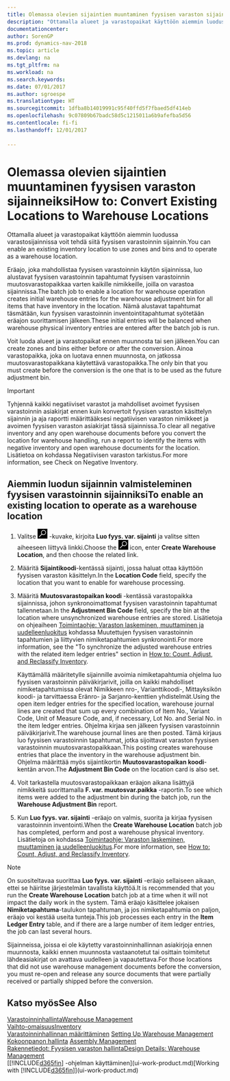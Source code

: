 ```yaml
---
title: Olemassa olevien sijaintien muuntaminen fyysisen varaston sijainneiksi
description: "Ottamalla alueet ja varastopaikat käyttöön aiemmin luodussa varastosijainnissa voit tehdä siitä fyysisen varastoinnin sijainnin."
documentationcenter: 
author: SorenGP
ms.prod: dynamics-nav-2018
ms.topic: article
ms.devlang: na
ms.tgt_pltfrm: na
ms.workload: na
ms.search.keywords: 
ms.date: 07/01/2017
ms.author: sgroespe
ms.translationtype: HT
ms.sourcegitcommit: 1dfba8b14019991c95f40ffd5f7fbaed5df414eb
ms.openlocfilehash: 9c07809b67badc58d5c1215011a6b9afefba5d56
ms.contentlocale: fi-fi
ms.lasthandoff: 12/01/2017

---
```

# <a name="how-to-convert-existing-locations-to-warehouse-locations"></a><span data-ttu-id="7d0cf-103">Olemassa olevien sijaintien muuntaminen fyysisen varaston sijainneiksi</span><span class="sxs-lookup"><span data-stu-id="7d0cf-103">How to: Convert Existing Locations to Warehouse Locations</span></span>
<span data-ttu-id="7d0cf-104">Ottamalla alueet ja varastopaikat käyttöön aiemmin luodussa varastosijainnissa voit tehdä siitä fyysisen varastoinnin sijainnin.</span><span class="sxs-lookup"><span data-stu-id="7d0cf-104">You can enable an existing inventory location to use zones and bins and to operate as a warehouse location.</span></span>  

<span data-ttu-id="7d0cf-105">Eräajo, joka mahdollistaa fyysisen varastoinnin käytön sijainnissa, luo alustavat fyysisen varastoinnin tapahtumat fyysisen varastoinnin muutosvarastopaikkaa varten kaikille nimikkeille, joilla on varastoa sijainnissa.</span><span class="sxs-lookup"><span data-stu-id="7d0cf-105">The batch job to enable a location for warehouse operation creates initial warehouse entries for the warehouse adjustment bin for all items that have inventory in the location.</span></span> <span data-ttu-id="7d0cf-106">Nämä alustavat tapahtumat täsmätään, kun fyysisen varastoinnin inventointitapahtumat syötetään eräajon suorittamisen jälkeen.</span><span class="sxs-lookup"><span data-stu-id="7d0cf-106">These initial entries will be balanced when warehouse physical inventory entries are entered after the batch job is run.</span></span>  

<span data-ttu-id="7d0cf-107">Voit luoda alueet ja varastopaikat ennen muunnosta tai sen jälkeen.</span><span class="sxs-lookup"><span data-stu-id="7d0cf-107">You can create zones and bins either before or after the conversion.</span></span> <span data-ttu-id="7d0cf-108">Ainoa varastopaikka, joka on luotava ennen muunnosta, on jatkossa muutosvarastopaikkana käytettävä varastopaikka.</span><span class="sxs-lookup"><span data-stu-id="7d0cf-108">The only bin that you must create before the conversion is the one that is to be used as the future adjustment bin.</span></span>  

> [!IMPORTANT]  
>  <span data-ttu-id="7d0cf-109">Tyhjennä kaikki negatiiviset varastot ja mahdolliset avoimet fyysisen varastoinnin asiakirjat ennen kuin konvertoit fyysisen varaston käsittelyn sijainnin ja aja raportti määrittääksesi negatiivisen varaston nimikkeet ja avoimen fyysisen varaston asiakirjat tässä sijainnissa.</span><span class="sxs-lookup"><span data-stu-id="7d0cf-109">To clear all negative inventory and any open warehouse documents before you convert the location for warehouse handling, run a report to identify the items with negative inventory and open warehouse documents for the location.</span></span> <span data-ttu-id="7d0cf-110">Lisätietoa on kohdassa Negatiivisen varaston tarkistus.</span><span class="sxs-lookup"><span data-stu-id="7d0cf-110">For more information, see Check on Negative Inventory.</span></span>  

## <a name="to-enable-an-existing-location-to-operate-as-a-warehouse-location"></a><span data-ttu-id="7d0cf-111">Aiemmin luodun sijainnin valmisteleminen fyysisen varastoinnin sijainniksi</span><span class="sxs-lookup"><span data-stu-id="7d0cf-111">To enable an existing location to operate as a warehouse location</span></span>  
1.  <span data-ttu-id="7d0cf-112">Valitse ![Etsi sivu tai raportti](media/ui-search/search_small.png "Etsi sivu tai raportti -kuvake") -kuvake, kirjoita **Luo fyys. var. sijainti** ja valitse sitten aiheeseen liittyvä linkki.</span><span class="sxs-lookup"><span data-stu-id="7d0cf-112">Choose the ![Search for Page or Report](media/ui-search/search_small.png "Search for Page or Report icon") icon, enter **Create Warehouse Location**, and then choose the related link.</span></span>  
2.  <span data-ttu-id="7d0cf-113">Määritä **Sijaintikoodi**-kentässä sijainti, jossa haluat ottaa käyttöön fyysisen varaston käsittelyn.</span><span class="sxs-lookup"><span data-stu-id="7d0cf-113">In the **Location Code** field, specify the location that you want to enable for warehouse processing.</span></span>  
3.  <span data-ttu-id="7d0cf-114">Määritä **Muutosvarastopaikan koodi** -kentässä varastopaikka sijainnissa, johon synkronoimattomat fyysisen varastoinnin tapahtumat tallennetaan.</span><span class="sxs-lookup"><span data-stu-id="7d0cf-114">In the **Adjustment Bin Code** field, specify the bin at the location where unsynchronized warehouse entries are stored.</span></span> <span data-ttu-id="7d0cf-115">Lisätietoja on ohjeaiheen [Toimintaohje: Varaston laskeminen, muuttaminen ja uudelleenluokitus](inventory-how-count-adjust-reclassify.md) kohdassa Muutettujen fyysisen varastoinnin tapahtumien ja liittyvien nimiketapahtumien synkronointi.</span><span class="sxs-lookup"><span data-stu-id="7d0cf-115">For more information, see the "To synchronize the adjusted warehouse entries with the related item ledger entries" section in [How to: Count, Adjust, and Reclassify Inventory](inventory-how-count-adjust-reclassify.md).</span></span>  

    <span data-ttu-id="7d0cf-116">Käyttämällä määritetylle sijainnille avoimia nimiketapahtumia ohjelma luo fyysisen varastoinnin päiväkirjarivit, joilla on kaikki mahdolliset nimiketapahtumissa olevat Nimikkeen nro-, Varianttikoodi-, Mittayksikön koodi- ja tarvittaessa Eränro- ja Sarjanro-kenttien yhdistelmät.</span><span class="sxs-lookup"><span data-stu-id="7d0cf-116">Using the open item ledger entries for the specified location, warehouse journal lines are created that sum up every combination of Item No., Variant Code, Unit of Measure Code, and, if necessary, Lot No. and Serial No. in the item ledger entries.</span></span> <span data-ttu-id="7d0cf-117">Ohjelma kirjaa sen jälkeen fyysisen varastoinnin päiväkirjarivit.</span><span class="sxs-lookup"><span data-stu-id="7d0cf-117">The warehouse journal lines are then posted.</span></span> <span data-ttu-id="7d0cf-118">Tämä kirjaus luo fyysisen varastoinnin tapahtumat, jotka sijoittavat varaston fyysisen varastoinnin muutosvarastopaikkaan.</span><span class="sxs-lookup"><span data-stu-id="7d0cf-118">This posting creates warehouse entries that place the inventory in the warehouse adjustment bin.</span></span> <span data-ttu-id="7d0cf-119">Ohjelma määrittää myös sijaintikortin **Muutosvarastopaikan koodi**-kentän arvon.</span><span class="sxs-lookup"><span data-stu-id="7d0cf-119">The **Adjustment Bin Code** on the location card is also set.</span></span>  

4.  <span data-ttu-id="7d0cf-120">Voit tarkastella muutosvarastopaikkaan eräajon aikana lisättyjä nimikkeitä suorittamalla **F. var. muutosvar.paikka** -raportin.</span><span class="sxs-lookup"><span data-stu-id="7d0cf-120">To see which items were added to the adjustment bin during the batch job, run the **Warehouse Adjustment Bin** report.</span></span>  
5.  <span data-ttu-id="7d0cf-121">Kun **Luo fyys. var. sijainti** -eräajo on valmis, suorita ja kirjaa fyysisen varastoinnin inventointi.</span><span class="sxs-lookup"><span data-stu-id="7d0cf-121">When the **Create Warehouse Location** batch job has completed, perform and post a warehouse physical inventory.</span></span> <span data-ttu-id="7d0cf-122">Lisätietoja on kohdassa [Toimintaohje: Varaston laskeminen, muuttaminen ja uudelleenluokitus](inventory-how-count-adjust-reclassify.md).</span><span class="sxs-lookup"><span data-stu-id="7d0cf-122">For more information, see [How to: Count, Adjust, and Reclassify Inventory](inventory-how-count-adjust-reclassify.md).</span></span>  

> [!NOTE]  
>  <span data-ttu-id="7d0cf-123">On suositeltavaa suorittaa **Luo fyys. var. sijainti** -eräajo sellaiseen aikaan, ettei se häiritse järjestelmän tavallista käyttöä.</span><span class="sxs-lookup"><span data-stu-id="7d0cf-123">It is recommended that you run the **Create Warehouse Location** batch job at a time when it will not impact the daily work in the system.</span></span> <span data-ttu-id="7d0cf-124">Tämä eräajo käsittelee jokaisen **Nimiketapahtuma**-taulukon tapahtuman, ja jos nimiketapahtumia on paljon, eräajo voi kestää useita tunteja.</span><span class="sxs-lookup"><span data-stu-id="7d0cf-124">This job processes each entry in the **Item Ledger Entry** table, and if there are a large number of item ledger entries, the job can last several hours.</span></span>  

 <span data-ttu-id="7d0cf-125">Sijainneissa, joissa ei ole käytetty varastoinninhallinnan asiakirjoja ennen muunnosta, kaikki ennen muunnosta vastaanotetut tai osittain toimitetut lähdeasiakirjat on avattava uudelleen ja vapautettava.</span><span class="sxs-lookup"><span data-stu-id="7d0cf-125">For those locations that did not use warehouse management documents before the conversion, you must re-open and release any source documents that were partially received or partially shipped before the conversion.</span></span>  

## <a name="see-also"></a><span data-ttu-id="7d0cf-126">Katso myös</span><span class="sxs-lookup"><span data-stu-id="7d0cf-126">See Also</span></span>  
[<span data-ttu-id="7d0cf-127">Varastoinninhallinta</span><span class="sxs-lookup"><span data-stu-id="7d0cf-127">Warehouse Management</span></span>](warehouse-manage-warehouse.md)  
[<span data-ttu-id="7d0cf-128">Vaihto-omaisuus</span><span class="sxs-lookup"><span data-stu-id="7d0cf-128">Inventory</span></span>](inventory-manage-inventory.md)  
<span data-ttu-id="7d0cf-129">[Varastoinninhallinnan määrittäminen](warehouse-setup-warehouse.md)   </span><span class="sxs-lookup"><span data-stu-id="7d0cf-129">[Setting Up Warehouse Management](warehouse-setup-warehouse.md)   </span></span>  
<span data-ttu-id="7d0cf-130">[Kokoonpanon hallinta](assembly-assemble-items.md)  </span><span class="sxs-lookup"><span data-stu-id="7d0cf-130">[Assembly Management](assembly-assemble-items.md)  </span></span>  
[<span data-ttu-id="7d0cf-131">Rakennetiedot: Fyysisen varaston hallinta</span><span class="sxs-lookup"><span data-stu-id="7d0cf-131">Design Details: Warehouse Management</span></span>](design-details-warehouse-management.md)  
<span data-ttu-id="7d0cf-132">[[!INCLUDE[d365fin](includes/d365fin_md.md)] -ohjelman käyttäminen](ui-work-product.md)</span><span class="sxs-lookup"><span data-stu-id="7d0cf-132">[Working with [!INCLUDE[d365fin](includes/d365fin_md.md)]](ui-work-product.md)</span></span>

